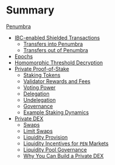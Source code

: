 # Summary

[Penumbra](../README.md)
- [IBC-enabled Shielded Transactions](./transactions.md)
  - [Transfers into Penumbra](./transactions/ibc-in.md)
  - [Transfers out of Penumbra]()
- [Epochs](./epochs.md)
- [Homomorphic Threshold Decryption](./threshold.md)
- [Private Proof-of-Stake](./stake.md)
  - [Staking Tokens](./stake/tokens.md)
  - [Validator Rewards and Fees](./stake/validator-rewards.md)
  - [Voting Power](./stake/voting-power.md)
  - [Delegation](./stake/delegation.md)
  - [Undelegation](./stake/undelegation.md)
  - [Governance](./stake/governance.md)
  - [Example Staking Dynamics](./stake/example.md)
- [Private DEX](./dex.md)
  - [Swaps](./dex/swaps.md)
  - [Limit Swaps](./dex/limit.md)
  - [Liquidity Provision]()
  - [Liquidity Incentives for `PEN` Markets](./dex/incentives.md)
  - [Liquidity Pool Governance]()
  - [Why You Can Build a Private DEX]()
